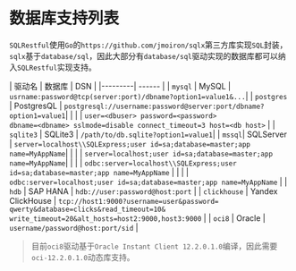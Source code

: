# 数据库支持列表

`SQLRestful`使用`Go`的`https://github.com/jmoiron/sqlx`第三方库实现`SQL`封装，`sqlx`基于`database/sql`，因此大部分有`database/sql`驱动实现的数据库都可以纳入`SQLRestful`实现支持。

| 驱动名 | 数据库 | DSN |
|---------| ------ |
| `mysql` | MySQL | `usrname:password@tcp(server:port)/dbname?option1=value1&...`|
| `postgres` | PostgresQL | `postgresql://username:password@server:port/dbname?option1=value1`|
|           | | `user=<dbuser> password=<password> `<br>`dbname=<dbname> sslmode=disable connect_timeout=3 host=<db host>` |
| `sqlite3` | SQLite3 | `/path/to/db.sqlite?option1=value1`|
| `mssql`| SQLServer | `server=localhost\\SQLExpress;user id=sa;database=master;app name=MyAppName`|
|        | | `server=localhost;user id=sa;database=master;app name=MyAppName`|
|        | | `odbc:server=localhost\\SQLExpress;user id=sa;database=master;app name=MyAppName` |
|        | | `odbc:server=localhost;user id=sa;database=master;app name=MyAppName` |
| `hdb` | SAP HANA |   `hdb://user:password@host:port` |
| `clickhouse` | Yandex ClickHouse | `tcp://host1:9000?username=user&password=`<br>`qwerty&database=clicks&read_timeout=10&`<br>`write_timeout=20&alt_hosts=host2:9000,host3:9000` |
| `oci8` | Oracle | `username/password@host:port/sid` |

> 目前`oci8`驱动基于`Oracle Instant Client 12.2.0.1.0`编译，因此需要`oci-12.2.0.1.0`动态库支持。
